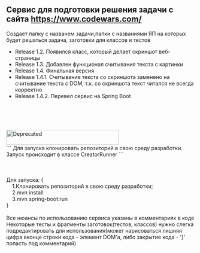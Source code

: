## Сервис для подготовки решения задачи с сайта https://www.codewars.com/
Создает папку с названем задачи,папки с названиями ЯП на которых будет решаться задача, заготовки для классов и тестов
- Release 1.2. Появился класс, который делает скриншот веб-страницы
- Release 1.3. Добавлен функционал считывания текста с картинки
- Release 1.4. Финальная версия
- Release 1.4.1. Считывание текста со скриншота заменено на считывание текста с DOM, т.к. cо скриншота текст читался не всегда корректно
- Release 1.4.2. Перевел сервис на Spring Boot
<br />
<br />
<br />
<br />
<img src="https://raw.githubusercontent.com/bcurran3/ChocolateyPackages/master/mylogos/deprecated.png" width="300" height="40" alt="Deprecated">
<br />
```
Для запуска клонировать репозиторий в свою среду разработки. Запуск происходит в классе CreatorRunner
```
<br />
<br />
<br />
<br />
Для запуска: {
<br />
&nbsp;&nbsp;&nbsp;&nbsp;1.Клонировать репозиторий в свою среду разработки;
<br />
&nbsp;&nbsp;&nbsp;&nbsp;2.mvn install
<br />
&nbsp;&nbsp;&nbsp;&nbsp;3.mvn spring-boot:run
<br />
}
<br />
<br />
Все нюансы по использованию сервиса указаны в комментариях в коде<br />
Некоторые тесты и фрагменты заготовок(тестов, классов) нужно слегка подредактировать для использования(может нарисоваться лишняя цифра вконце строки кода - элемент DOM'a, либо закрытие кода - '}' попасть под комментарий)


